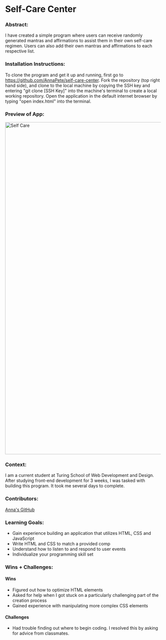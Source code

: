 # Self-Care Center 

### Abstract:
 I have created a simple program where users can receive randomly generated mantras and affirmations to assist them in their own self-care regimen. Users can also add their own mantras and affirmations to each respective list.

### Installation Instructions:
 To clone the program and get it up and running, first go to https://github.com/AnnaPete/self-care-center. Fork the repository (top right hand side), and clone to the local machine by copying the SSH key and entering "git clone [SSH Key]" into the machine's terminal to create a local working repository. Open the application in the default internet browser by typing "open index.html" into the terminal.

### Preview of App:
<img width="1072" alt="Self Care" src="https://user-images.githubusercontent.com/107816053/189698986-b5f9a571-517c-43c3-9222-13aef6f29817.png">

### Context:
 I am a current student at Turing School of Web Development and Design. After studying front-end development for 3 weeks, I was tasked with building this program. It took me several days to complete.

### Contributors:
[Anna's GitHub](https://github.com/AnnaPete)

### Learning Goals:
- Gain experience building an application that utilizes HTML, CSS and JavaScript<br>
- Write HTML and CSS to match a provided comp<br>
- Understand how to listen to and respond to user events<br>
- Individualize your programming skill set<br>

### Wins + Challenges:
#### Wins
- Figured out how to optimize HTML elements
- Asked for help when I got stuck on a particularly challenging part of the creation process
- Gained experience with manipulating more complex CSS elements

#### Challenges
- Had trouble finding out where to begin coding. I resolved this by asking for advice from classmates.
